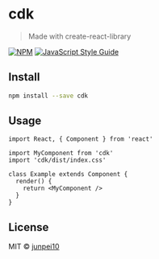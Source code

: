 # cdk

> Made with create-react-library

[![NPM](https://img.shields.io/npm/v/cdk.svg)](https://www.npmjs.com/package/cdk) [![JavaScript Style Guide](https://img.shields.io/badge/code_style-standard-brightgreen.svg)](https://standardjs.com)

## Install

```bash
npm install --save cdk
```

## Usage

```tsx
import React, { Component } from 'react'

import MyComponent from 'cdk'
import 'cdk/dist/index.css'

class Example extends Component {
  render() {
    return <MyComponent />
  }
}
```

## License

MIT © [junpei10](https://github.com/junpei10)
